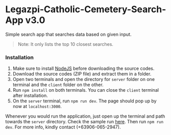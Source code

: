 # Legazpi-Catholic-Cemetery-Search-App v3.0

Simple search app that searches data based on given input.

> Note: It only lists the top 10 closest searches.

### Installation

1. Make sure to install [NodeJS](https://nodejs.org/en/download/) before downloading the source codes.
2. Download the source codes (ZIP file) and extract them in a folder.
3. Open two terminals and open the directory for `server` folder on one terminal and the `client` folder on the other.
4. Run `npm install` on both terminals. You can close the `client` terminal after installation.
5. On the `server` terminal, run `npm run dev`. The page should pop up by now at `localhost:3000`.

Whenever you would run the application, just open up the terminal and path towards the `server` directory. Check the sample run [here](https://youtu.be/XhmdSOZcyTs). Then run `npm run dev`. For more info, kindly contact (+63906-065-2947).
